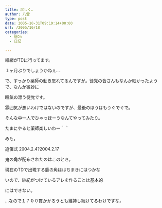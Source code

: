 ```yaml
---
title: 珍しく。
author: 八雲
type: post
date: 2005-10-31T09:19:14+00:00
url: /2005/10/18
categories:
  - 信On
  - 日記

---
```

維緒がTDに行ってます。
  
１ヶ月ぶりでしょうかねぇ…
	  
で、すっかり薬師の動き忘れてるんですが。徒党の皆さんもなんか眠かったようで、なんか微妙に
  
眠気の漂う徒党です。
  
雰囲気が悪いわけではないのですが、最後のほうはもうぐでぐで。
	  
そんな中一人でひゃっほーうなんてやってみたり。
  
たまにやると薬師楽しいわー＾＾
	  
めも。
  
追儺式 2004.2.4?2004.2.17
  
鬼の角が配布されたのはこのとき。
  
現在のTDで出現する鹿の角ははちまきにはつかな
  
いので、紗紀がつけているアレを作ることは基本的
  
にはできない。
  
…なので１７００貫かかろうとも維持し続けてるわけですな。